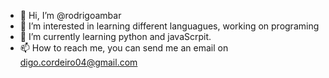 - 👋 Hi, I’m @rodrigoambar
- 👀 I’m interested in learning different languagues, working on programing
- 🌱 I’m currently learning python and javaScrpit.
- 📫 How to reach me, you can send me an email on digo.cordeiro04@gmail.com

